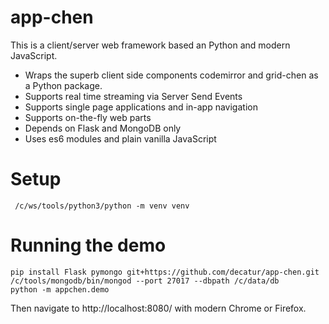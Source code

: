 # app-chen

This is a client/server web framework based an Python and modern JavaScript.
* Wraps the superb client side components codemirror and grid-chen as a Python package.
* Supports real time streaming via Server Send Events
* Supports single page applications and in-app navigation
* Supports on-the-fly web parts
* Depends on Flask and MongoDB only
* Uses es6 modules and plain vanilla JavaScript

# Setup

````shell script
 /c/ws/tools/python3/python -m venv venv
 ````


# Running the demo

````shell script
pip install Flask pymongo git+https://github.com/decatur/app-chen.git
/c/tools/mongodb/bin/mongod --port 27017 --dbpath /c/data/db
python -m appchen.demo
````
Then navigate to http://localhost:8080/ with modern Chrome or Firefox.
